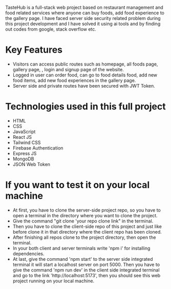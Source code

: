 TasteHub is a full-stack web project based on restaurant management and food related services where anyone can buy foods, add food experience to the gallery page. I have faced server side security related problem during this project development and I have solved it using ai tools and by finding out codes from google, stack overflow etc.

# Key Features
- Visitors can access public routes such as homepage, all foods page, gallery page, , login and signup page of the website.
- Logged in user can order food, can go to food details food, add new food items, add new food experiences in the gallery page.
- Server side and private routes have been secured with JWT Token.

# Technologies used in this full project 
- HTML
- CSS
- JavaScript
- React JS
- Tailwind CSS
- Firebase Authentication
- Express JS
- MongoDB
- JSON Web Token

# If you want to test it on your local machine
- At first, you have to clone the server-side project repo, so you have to open a terminal in the directory where you want to clone the project.
- Give the command "git clone 'your repo clone link" in the terminal.
- Then you have to clone the client-side repo of this project and just like before clone it in that directory where the client repo has been cloned.
- After finishing all repos clone to the project directory, then open the terminal.
- In your both client and server terminals write 'npm i' for installing dependencies.
- At last, give the command 'npm start' to the server side integrated terminal it will start a localhost server on port 5000. Then you have to give the command 'npm run dev' in the client side integrated terminal and go to the link 'http://localhost:5173', then you should see this web project running on your local machine.
